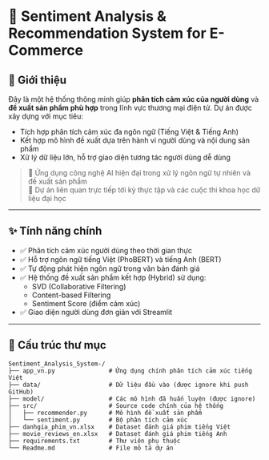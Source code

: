 # 🧠 Sentiment Analysis & Recommendation System for E-Commerce

## 🚀 Giới thiệu

Đây là một hệ thống thông minh giúp **phân tích cảm xúc của người dùng** và **đề xuất sản phẩm phù hợp** trong lĩnh vực thương mại điện tử. Dự án được xây dựng với mục tiêu:

- Tích hợp phân tích cảm xúc đa ngôn ngữ (Tiếng Việt & Tiếng Anh)
- Kết hợp mô hình đề xuất dựa trên hành vi người dùng và nội dung sản phẩm
- Xử lý dữ liệu lớn, hỗ trợ giao diện tương tác người dùng dễ dùng

> 🔎 Ứng dụng công nghệ AI hiện đại trong xử lý ngôn ngữ tự nhiên và đề xuất sản phẩm  
> 🧪 Dự án liên quan trực tiếp tới kỳ thực tập và các cuộc thi khoa học dữ liệu đại học

---

## ✨ Tính năng chính

- ✅ Phân tích cảm xúc người dùng theo thời gian thực
- ✅ Hỗ trợ ngôn ngữ tiếng Việt (PhoBERT) và tiếng Anh (BERT)
- ✅ Tự động phát hiện ngôn ngữ trong văn bản đánh giá
- ✅ Hệ thống đề xuất sản phẩm kết hợp (Hybrid) sử dụng:
  - SVD (Collaborative Filtering)
  - Content-based Filtering
  - Sentiment Score (điểm cảm xúc)
- ✅ Giao diện người dùng đơn giản với Streamlit

---

## 📁 Cấu trúc thư mục

```plaintext
Sentiment_Analysis_System-/
├── app_vn.py               # Ứng dụng chính phân tích cảm xúc tiếng Việt
├── data/                   # Dữ liệu đầu vào (được ignore khi push GitHub)
├── model/                  # Các mô hình đã huấn luyện (được ignore)
├── src/                    # Source code chính của hệ thống
│   ├── recommender.py      # Mô hình đề xuất sản phẩm
│   └── sentiment.py        # Bộ phân tích cảm xúc
├── danhgia_phim_vn.xlsx    # Dataset đánh giá phim tiếng Việt
├── movie_reviews_en.xlsx   # Dataset đánh giá phim tiếng Anh
├── requirements.txt        # Thư viện phụ thuộc
└── Readme.md               # File mô tả dự án
